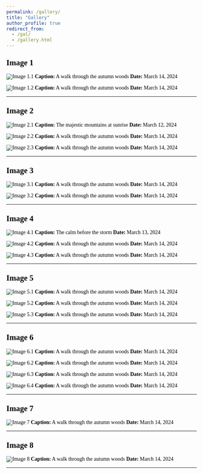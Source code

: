 ```yaml
---
permalink: /gallery/
title: "Gallery"
author_profile: true
redirect_from: 
  - /gal/
  - /gallery.html
---
```


<style>
    body {
        font-family: "Times New Roman", Times, serif;
        font-size: 14px;
        color: #000;
    }
    a {
        color: #014552; /* Dark blue color for links */
    }
    h1, h2, h3, h4, h5, h6 {
        margin-top: 24px;
        margin-bottom: 16px;
        font-weight: 600;
        line-height: 1.25;
    }
</style>


## Image 1
![Image 1.1](images/UT.jpg)
**Caption:** A walk through the autumn woods
**Date:** March 14, 2024

![Image 1.2](images/UT2.jpg)
**Caption:** A walk through the autumn woods
**Date:** March 14, 2024

---

## Image 2
![Image 2.1](images/Grad.png)
**Caption:** The majestic mountains at sunrise
**Date:** March 12, 2024

![Image 2.2](images/IISc.jpg)
**Caption:** A walk through the autumn woods
**Date:** March 14, 2024

![Image 2.3](images/IIScGrad.jpg)
**Caption:** A walk through the autumn woods
**Date:** March 14, 2024

---

## Image 3
![Image 3.1](images/INFORMS.jpeg)
**Caption:** A walk through the autumn woods
**Date:** March 14, 2024

![Image 3.2](images/Chicago.jpg)
**Caption:** A walk through the autumn woods
**Date:** March 14, 2024

---

## Image 4
![Image 4.1](iamges/MITACS.png)
**Caption:** The calm before the storm
**Date:** March 13, 2024

![Image 4.2](images/MITACS_Mentor.jpg)
**Caption:** A walk through the autumn woods
**Date:** March 14, 2024

![Image 4.3](images/MITACS4.jpg)
**Caption:** A walk through the autumn woods
**Date:** March 14, 2024


---

## Image 5
![Image 5.1](images/Niagara.jpg)
**Caption:** A walk through the autumn woods
**Date:** March 14, 2024

![Image 5.2](images/Niagara2.jpg)
**Caption:** A walk through the autumn woods
**Date:** March 14, 2024

![Image 5.3](images/Niagara3.jpg)
**Caption:** A walk through the autumn woods
**Date:** March 14, 2024

---

## Image 6
![Image 6.1](images/Toronto.jpg)
**Caption:** A walk through the autumn woods
**Date:** March 14, 2024

![Image 6.2](images/Ottawa.jpg)
**Caption:** A walk through the autumn woods
**Date:** March 14, 2024

![Image 6.3](images/Montreal.jpg)
**Caption:** A walk through the autumn woods
**Date:** March 14, 2024

![Image 6.4](images/Quebec.jpg)
**Caption:** A walk through the autumn woods
**Date:** March 14, 2024

---

## Image 7
![Image 7](images/TELEGRAPH.jpeg)
**Caption:** A walk through the autumn woods
**Date:** March 14, 2024

---

## Image 8
![Image 8](images/JBNSTS.jpeg)
**Caption:** A walk through the autumn woods
**Date:** March 14, 2024


---



